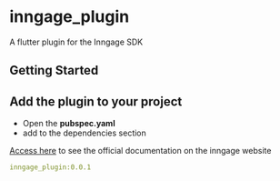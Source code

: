 # inngage_plugin

A flutter plugin for the Inngage SDK

## Getting Started

## Add the plugin to your project

* Open the **pubspec.yaml**
* add to the dependencies section


[Access here](https://inngage.readme.io/v1.0/docs/integração-flutter) to see the official documentation on the inngage website

```yaml
inngage_plugin:0.0.1
```

